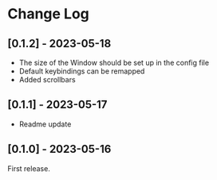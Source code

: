 # Change Log

## [0.1.2] - 2023-05-18

- The size of the Window should be set up in the config file
- Default keybindings can be remapped 
- Added scrollbars

## [0.1.1] - 2023-05-17

- Readme update

## [0.1.0] - 2023-05-16

First release.
